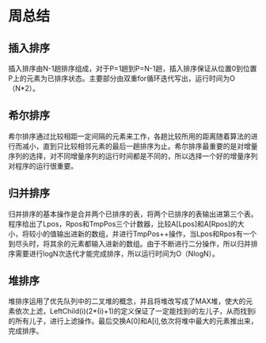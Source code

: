 # 周总结
## 插入排序
插入排序由N-1趟排序组成，对于P=1趟到P=N-1趟，插入排序保证从位置0到位置P上的元素为已排序状态。主要部分由双重for循环迭代写出，运行时间为O（N*2）。
## 希尔排序
希尔排序通过比较相距一定间隔的元素来工作，各趟比较所用的距离随着算法的进行而减小，直到只比较相邻元素的最后一趟排序为止。希尔排序最重要的是对增量序列的选择，对不同增量序列的运行时间都是不同的，所以选择一个好的增量序列对程序的运行很重要。
## 归并排序
归并排序的基本操作是合并两个已排序的表，将两个已排序的表输出进第三个表。程序给出了Lpos，Rpos和TmpPos三个计数器，比较A[Lpos]和A[Rpos]的大小，将较小的值输出进新的数组，并进行TmpPos++操作，当Lpos和Rpos有一个到尽头时，将其余的元素都输入进新的数组。由于不断进行二分操作，所以归并排序需要进行logN次迭代才能完成排序，所以运行时间为O（NlogN）。
## 堆排序
堆排序运用了优先队列中的二叉堆的概念，并且将堆改写成了MAX堆，使大的元素依次上滤，LeftChild(i)(2*(i)+1)的定义保证了一定能找到i的左儿子，从而找到i的所有儿子，进行上滤操作。最后交换A[0]和A[i],依次将堆中最大的元素推出来，完成排序。



